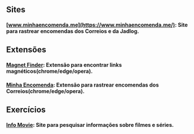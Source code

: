 

## Sites
#### [www.minhaencomenda.me](https://www.minhaencomenda.me/): Site para rastrear encomendas dos Correios e da Jadlog.

## Extensões
#### [Magnet Finder](https://chrome.google.com/webstore/detail/magnet-finder/gmmdnbmmjmoddokgggkbfehpbfepaman/related?hl=pt-BR&authuser=0): Extensão para encontrar links magnéticos(chrome/edge/opera).

#### [Minha Encomenda](https://www.minhaencomenda.me/extensao-minha-encomenda): Extensão para rastrear encomendas dos Correios(chrome/edge/opera).

## Exercícios
#### [Info Movie](https://info-movie.netlify.app/): Site para pesquisar informações sobre filmes e séries.
